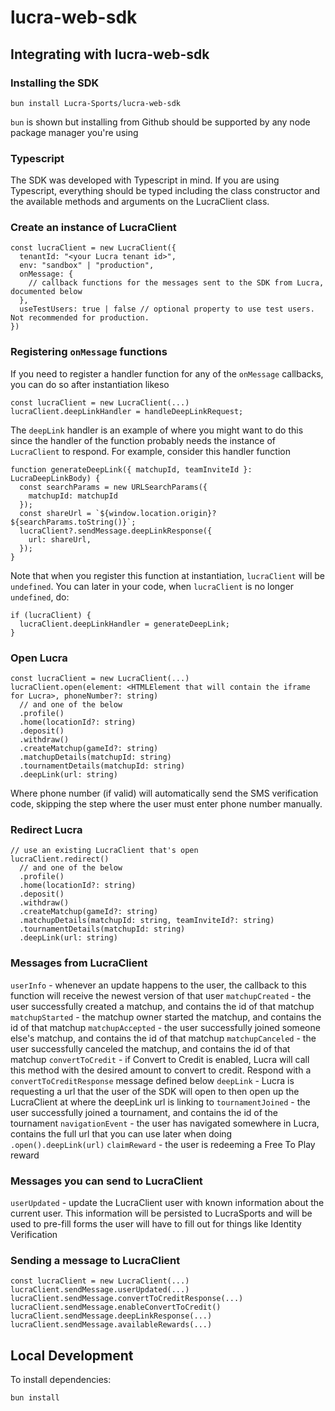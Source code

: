 # lucra-web-sdk

## Integrating with lucra-web-sdk

### Installing the SDK

```
bun install Lucra-Sports/lucra-web-sdk
```

`bun` is shown but installing from Github should be supported by any node package manager you're using

### Typescript

The SDK was developed with Typescript in mind. If you are using Typescript, everything should be typed including the class constructor and the available methods and arguments on the LucraClient class.

### Create an instance of LucraClient

```
const lucraClient = new LucraClient({
  tenantId: "<your Lucra tenant id>",
  env: "sandbox" | "production",
  onMessage: {
    // callback functions for the messages sent to the SDK from Lucra, documented below
  },
  useTestUsers: true | false // optional property to use test users. Not recommended for production.
})
```

### Registering `onMessage` functions

If you need to register a handler function for any of the `onMessage` callbacks, you can do so after instantiation likeso

```
const lucraClient = new LucraClient(...)
lucraClient.deepLinkHandler = handleDeepLinkRequest;
```

The `deepLink` handler is an example of where you might want to do this since the handler of the function probably needs the instance of `LucraClient` to respond. For example, consider this handler function

```
function generateDeepLink({ matchupId, teamInviteId }: LucraDeepLinkBody) {
  const searchParams = new URLSearchParams({
    matchupId: matchupId
  });
  const shareUrl = `${window.location.origin}?${searchParams.toString()}`;
  lucraClient?.sendMessage.deepLinkResponse({
    url: shareUrl,
  });
}
```

Note that when you register this function at instantiation, `lucraClient` will be `undefined`. You can later in your code, when `lucraClient` is no longer `undefined`, do:

```
if (lucraClient) {
  lucraClient.deepLinkHandler = generateDeepLink;
}
```

### Open Lucra

```
const lucraClient = new LucraClient(...)
lucraClient.open(element: <HTMLElement that will contain the iframe for Lucra>, phoneNumber?: string)
  // and one of the below
  .profile()
  .home(locationId?: string)
  .deposit()
  .withdraw()
  .createMatchup(gameId?: string)
  .matchupDetails(matchupId: string)
  .tournamentDetails(matchupId: string)
  .deepLink(url: string)
```

Where phone number (if valid) will automatically send the SMS verification code, skipping the step where the user must enter phone number manually.

### Redirect Lucra

```
// use an existing LucraClient that's open
lucraClient.redirect()
  // and one of the below
  .profile()
  .home(locationId?: string)
  .deposit()
  .withdraw()
  .createMatchup(gameId?: string)
  .matchupDetails(matchupId: string, teamInviteId?: string)
  .tournamentDetails(matchupId: string)
  .deepLink(url: string)
```

### Messages from LucraClient

`userInfo` - whenever an update happens to the user, the callback to this function will receive the newest version of that user
`matchupCreated` - the user successfully created a matchup, and contains the id of that matchup
`matchupStarted` - the matchup owner started the matchup, and contains the id of that matchup
`matchupAccepted` - the user successfully joined someone else's matchup, and contains the id of that matchup
`matchupCanceled` - the user successfully canceled the matchup, and contains the id of that matchup
`convertToCredit` - if Convert to Credit is enabled, Lucra will call this method with the desired amount to convert to credit. Respond with a `convertToCreditResponse` message defined below
`deepLink` - Lucra is requesting a url that the user of the SDK will open to then open up the LucraClient at where the deepLink url is linking to
`tournamentJoined` - the user successfully joined a tournament, and contains the id of the tournament
`navigationEvent` - the user has navigated somewhere in Lucra, contains the full url that you can use later when doing `.open().deepLink(url)`
`claimReward` - the user is redeeming a Free To Play reward

### Messages you can send to LucraClient

`userUpdated` - update the LucraClient user with known information about the current user. This information will be persisted to LucraSports and will be used to pre-fill forms the user will have to fill out for things like Identity Verification

### Sending a message to LucraClient

```
const lucraClient = new LucraClient(...)
lucraClient.sendMessage.userUpdated(...)
lucraClient.sendMessage.convertToCreditResponse(...)
lucraClient.sendMessage.enableConvertToCredit()
lucraClient.sendMessage.deepLinkResponse(...)
lucraClient.sendMessage.availableRewards(...)
```

## Local Development

To install dependencies:

```bash
bun install
```
